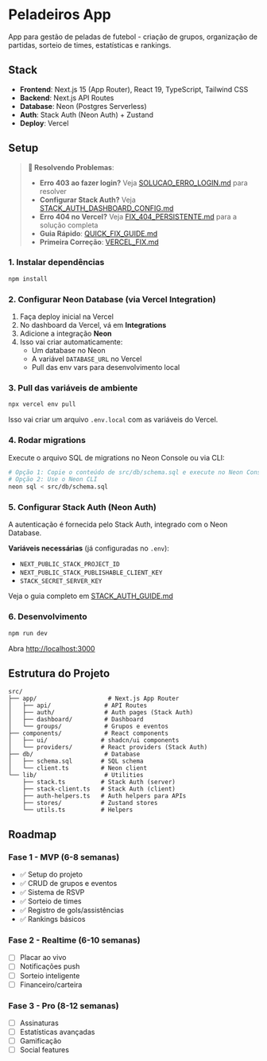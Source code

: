# Peladeiros App

App para gestão de peladas de futebol - criação de grupos, organização de partidas, sorteio de times, estatísticas e rankings.

## Stack

- **Frontend**: Next.js 15 (App Router), React 19, TypeScript, Tailwind CSS
- **Backend**: Next.js API Routes
- **Database**: Neon (Postgres Serverless)
- **Auth**: Stack Auth (Neon Auth) + Zustand
- **Deploy**: Vercel

## Setup

> **🔧 Resolvendo Problemas**:
> - **Erro 403 ao fazer login?** Veja [SOLUCAO_ERRO_LOGIN.md](./SOLUCAO_ERRO_LOGIN.md) para resolver
> - **Configurar Stack Auth?** Veja [STACK_AUTH_DASHBOARD_CONFIG.md](./STACK_AUTH_DASHBOARD_CONFIG.md)
> - **Erro 404 no Vercel?** Veja [FIX_404_PERSISTENTE.md](./FIX_404_PERSISTENTE.md) para a solução completa
> - **Guia Rápido**: [QUICK_FIX_GUIDE.md](./QUICK_FIX_GUIDE.md)
> - **Primeira Correção**: [VERCEL_FIX.md](./VERCEL_FIX.md)

### 1. Instalar dependências

```bash
npm install
```

### 2. Configurar Neon Database (via Vercel Integration)

1. Faça deploy inicial na Vercel
2. No dashboard da Vercel, vá em **Integrations**
3. Adicione a integração **Neon**
4. Isso vai criar automaticamente:
   - Um database no Neon
   - A variável `DATABASE_URL` no Vercel
   - Pull das env vars para desenvolvimento local

### 3. Pull das variáveis de ambiente

```bash
npx vercel env pull
```

Isso vai criar um arquivo `.env.local` com as variáveis do Vercel.

### 4. Rodar migrations

Execute o arquivo SQL de migrations no Neon Console ou via CLI:

```bash
# Opção 1: Copie o conteúdo de src/db/schema.sql e execute no Neon Console
# Opção 2: Use o Neon CLI
neon sql < src/db/schema.sql
```

### 5. Configurar Stack Auth (Neon Auth)

A autenticação é fornecida pelo Stack Auth, integrado com o Neon Database.

**Variáveis necessárias** (já configuradas no `.env`):
- `NEXT_PUBLIC_STACK_PROJECT_ID`
- `NEXT_PUBLIC_STACK_PUBLISHABLE_CLIENT_KEY`
- `STACK_SECRET_SERVER_KEY`

Veja o guia completo em [STACK_AUTH_GUIDE.md](./STACK_AUTH_GUIDE.md)

### 6. Desenvolvimento

```bash
npm run dev
```

Abra [http://localhost:3000](http://localhost:3000)

## Estrutura do Projeto

```
src/
├── app/                    # Next.js App Router
│   ├── api/               # API Routes
│   ├── auth/              # Auth pages (Stack Auth)
│   ├── dashboard/         # Dashboard
│   └── groups/            # Grupos e eventos
├── components/            # React components
│   ├── ui/               # shadcn/ui components
│   └── providers/        # React providers (Stack Auth)
├── db/                    # Database
│   ├── schema.sql        # SQL schema
│   └── client.ts         # Neon client
└── lib/                   # Utilities
    ├── stack.ts          # Stack Auth (server)
    ├── stack-client.ts   # Stack Auth (client)
    ├── auth-helpers.ts   # Auth helpers para APIs
    ├── stores/           # Zustand stores
    └── utils.ts          # Helpers
```

## Roadmap

### Fase 1 - MVP (6-8 semanas)
- ✅ Setup do projeto
- ✅ CRUD de grupos e eventos
- ✅ Sistema de RSVP
- ✅ Sorteio de times
- ✅ Registro de gols/assistências
- ✅ Rankings básicos

### Fase 2 - Realtime (6-10 semanas)
- [ ] Placar ao vivo
- [ ] Notificações push
- [ ] Sorteio inteligente
- [ ] Financeiro/carteira

### Fase 3 - Pro (8-12 semanas)
- [ ] Assinaturas
- [ ] Estatísticas avançadas
- [ ] Gamificação
- [ ] Social features
